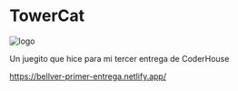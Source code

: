 # TowerCat

![logo](https://github.com/Holbreak/TowerCat/assets/143137139/29667864-438c-474f-aecb-ed2fb211fb8e)

Un juegito que hice para mi tercer entrega de CoderHouse

https://bellver-primer-entrega.netlify.app/
